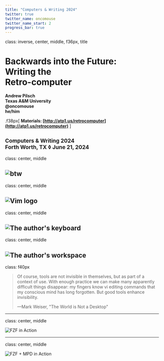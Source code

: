 ```yaml
---
title: "Computers & Writing 2024"
twitter: true
twitter_name: oncomouse
twitter_name_start: 2
progress_bar: true
---
```

class: inverse, center, middle, f36px, title

# Backwards into the Future:<br>Writing the<br>Retro-computer

**Andrew Pilsch**  
**Texas A&M University**  
**<span class="twitter_badge">@oncomouse</span>**  
**he/him**

.f38px[
**Materials: [http://atp1.us/retrocomputer](http://atp1.us/retrocomputer)**
]

**<small>Computers & Writing 2024 <br> Forth Worth, TX ◊ June 21, 2024</small>**
---
class: center, middle

![btw](https://wiki.installgentoo.com/images/f/f9/Arch-linux-logo.png)
---
class: center, middle

![Vim logo](https://clipground.com/images/vim-logo-png.png)
---
class: center, middle

![The author's keyboard](../images/cwcon24/keeb.jpg)
---
class: center, middle

![The author's workspace](../images/cwcon24/my-writebox.png)
---
class: f40px
> Of course, tools are not invisible in themselves, but as part of a context of use. With enough practice we can make many apparently difficult things disappear: my fingers know vi editing commands that my conscious mind has long forgotten. But good tools enhance invisibility.
>
> —Mark Weiser, "The World is Not a Desktop"
---
class: center, middle

![FZF in Action](../images/cwcon24/cwcon2024-fzf.gif)

---
class: center, middle

![FZF + MPD in Action](../images/cwcon24/cwcon2024-mpd-fzf.gif)
